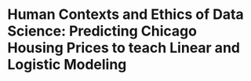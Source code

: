 # Human Contexts and Ethics of Data Science: Predicting Chicago Housing Prices to teach Linear and Logistic Modeling

